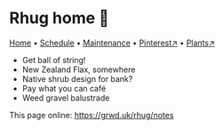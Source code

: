 # Rhug home 🏡

[Home](https://grwd.uk/rhug/) • [Schedule](https://grwd.uk/rhug/schedule) • [Maintenance](https://grwd.uk/rhug/management) • [Pinterest↗](https://pinterest.co.uk/NatureWorksGarden/rhug) • [Plants↗](https://bit.ly/rhug-plants)

* Get ball of string!
* New Zealand Flax, somewhere
* Native shrub design for bank?
* Pay what you can café
* Weed gravel balustrade

This page online: <https://grwd.uk/rhug/notes>
